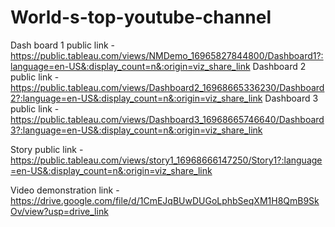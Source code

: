 # World-s-top-youtube-channel


Dash board 1 public link - https://public.tableau.com/views/NMDemo_16965827844800/Dashboard1?:language=en-US&:display_count=n&:origin=viz_share_link
Dashboard 2 public link - https://public.tableau.com/views/Dashboard2_16968665336230/Dashboard2?:language=en-US&:display_count=n&:origin=viz_share_link
Dashboard 3 public link - https://public.tableau.com/views/Dashboard3_16968665746640/Dashboard3?:language=en-US&:display_count=n&:origin=viz_share_link

Story public link - https://public.tableau.com/views/story1_16968666147250/Story1?:language=en-US&:display_count=n&:origin=viz_share_link

Video demonstration link - https://drive.google.com/file/d/1CmEJqBUwDUGoLphbSeqXM1H8QmB9SkOv/view?usp=drive_link
